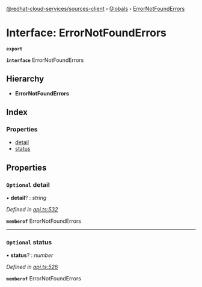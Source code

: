 [@redhat-cloud-services/sources-client](../README.md) › [Globals](../globals.md) › [ErrorNotFoundErrors](errornotfounderrors.md)

# Interface: ErrorNotFoundErrors

**`export`** 

**`interface`** ErrorNotFoundErrors

## Hierarchy

* **ErrorNotFoundErrors**

## Index

### Properties

* [detail](errornotfounderrors.md#optional-detail)
* [status](errornotfounderrors.md#optional-status)

## Properties

### `Optional` detail

• **detail**? : *string*

*Defined in [api.ts:532](https://github.com/RedHatInsights/javascript-clients.gi/blob/master/packages/sources/api.ts#L532)*

**`memberof`** ErrorNotFoundErrors

___

### `Optional` status

• **status**? : *number*

*Defined in [api.ts:526](https://github.com/RedHatInsights/javascript-clients.gi/blob/master/packages/sources/api.ts#L526)*

**`memberof`** ErrorNotFoundErrors
